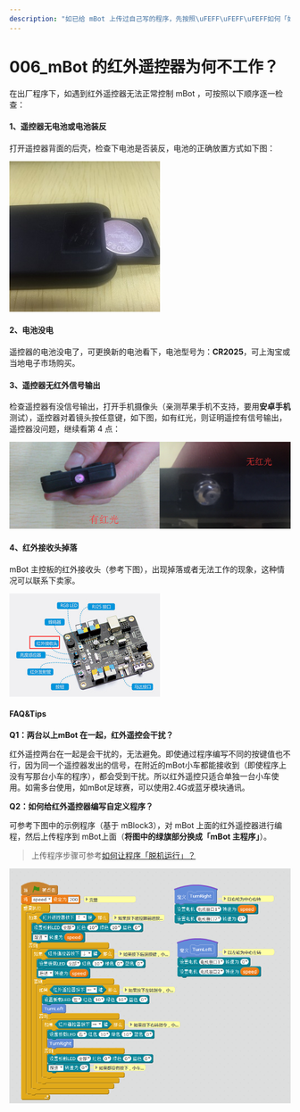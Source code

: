 ```yaml
---
description: "如已给 mBot 上传过自己写的程序，先按照\uFEFF\uFEFF\uFEFF如何「如何恢复出厂程序」部分恢复下出厂程序，因为本文的操作均是基于 mBot 出厂程序的遥控模式。"
---
```


# 006\_mBot 的红外遥控器为何不工作？

 在出厂程序下，如遇到红外遥控器无法正常控制 mBot ，可按照以下顺序逐一检查：

#### 1、遥控器无电池或电池装反

打开遥控器背面的后壳，检查下电池是否装反，电池的正确放置方式如下图：

![](.gitbook/assets/hong-wai-yao-kong-qi.jpg)

#### 2、电池没电

遥控器的电池没电了，可更换新的电池看下，电池型号为：**CR2025**，可上淘宝或当地电子市场购买。

#### 3、遥控器无红外信号输出

检查遥控器有没信号输出，打开手机摄像头（亲测苹果手机不支持，要用**安卓手机**测试），遥控器对着镜头按任意键，如下图，如有红光，则证明遥控有信号输出，遥控器没问题，继续看第 4 点：

![](.gitbook/assets/wu-hong-guang-fu-ben.png)

#### 4、红外接收头掉落

mBot 主控板的红外接收头（参考下图），出现掉落或者无法工作的现象，这种情况可以联系下卖家。

![](.gitbook/assets/mcore.png)

####  FAQ&Tips

**Q1：两台以上mBot 在一起，红外遥控会干扰？**

红外遥控两台在一起是会干扰的，无法避免。即使通过程序编写不同的按键值也不行，因为同一个遥控器发出的信号，在附近的mBot小车都能接收到（即使程序上没有写那台小车的程序），都会受到干扰。所以红外遥控只适合单独一台小车使用。如需多台使用，如mBot足球赛，可以使用2.4G或蓝牙模块通讯。

**Q2：如何给红外遥控器编写自定义程序？**

可参考下图中的示例程序（基于 mBlock3），对 mBot 上面的红外遥控器进行编程，然后上传程序到 mBot上面（**将图中的绿旗部分换成「mBot 主程序」**）。

> 上传程序步骤可参考[如何让程序「脱机运行」？](tips/ru-he-rang-cheng-xu-tuo-ji-yun-hang.md)

![](.gitbook/assets/mbot-hong-wai-yao-kong.png)

